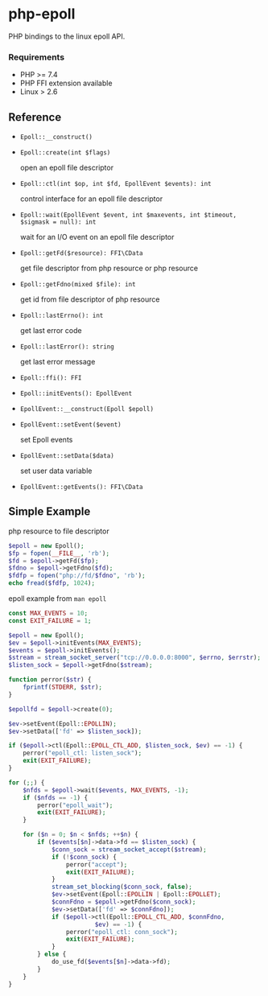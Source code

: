 # php-epoll
PHP bindings to the linux epoll API.

### Requirements
* PHP >= 7.4
* PHP FFI extension available
* Linux > 2.6

## Reference

* `Epoll::__construct()`  
* `Epoll::create(int $flags)`
  
  open an epoll file descriptor
* `Epoll::ctl(int $op, int $fd, EpollEvent $events): int`
  
  control interface for an epoll file descriptor
* `Epoll::wait(EpollEvent $event, int $maxevents, int $timeout, $sigmask = null): int`

  wait for an I/O event on an epoll file descriptor
* `Epoll::getFd($resource): FFI\CData`
  
  get file descriptor from php resource or php resource
* `Epoll::getFdno(mixed $file): int`

  get id from file descriptor of php resource
* `Epoll::lastErrno(): int`

  get last error code
* `Epoll::lastError(): string`

  get last error message
* `Epoll::ffi(): FFI`
* `Epoll::initEvents(): EpollEvent`
* `EpollEvent::__construct(Epoll $epoll)`
* `EpollEvent::setEvent($event)`

  set Epoll events
* `EpollEvent::setData($data)`
  
  set user data variable
* `EpollEvent::getEvents(): FFI\CData`
  
## Simple Example

php resource to file descriptor
```php
$epoll = new Epoll();
$fp = fopen(__FILE__, 'rb');
$fd = $epoll->getFd($fp);
$fdno = $epoll->getFdno($fd);
$fdfp = fopen("php://fd/$fdno", 'rb');
echo fread($fdfp, 1024);
```

epoll example from `man epoll`

```php
const MAX_EVENTS = 10;
const EXIT_FAILURE = 1;

$epoll = new Epoll();
$ev = $epoll->initEvents(MAX_EVENTS);
$events = $epoll->initEvents();
$stream = stream_socket_server("tcp://0.0.0.0:8000", $errno, $errstr);
$listen_sock = $epoll->getFdno($stream);

function perror($str) {
    fprintf(STDERR, $str);
}

$epollfd = $epoll->create(0);

$ev->setEvent(Epoll::EPOLLIN);
$ev->setData(['fd' => $listen_sock]);

if ($epoll->ctl(Epoll::EPOLL_CTL_ADD, $listen_sock, $ev) == -1) {
    perror("epoll_ctl: listen_sock");
    exit(EXIT_FAILURE);
}

for (;;) {
    $nfds = $epoll->wait($events, MAX_EVENTS, -1);
    if ($nfds == -1) {
        perror("epoll_wait");
        exit(EXIT_FAILURE);
    }

    for ($n = 0; $n < $nfds; ++$n) {
        if ($events[$n]->data->fd == $listen_sock) {
            $conn_sock = stream_socket_accept($stream);
            if (!$conn_sock) {
                perror("accept");
                exit(EXIT_FAILURE);
            }
            stream_set_blocking($conn_sock, false);
            $ev->setEvent(Epoll::EPOLLIN | Epoll::EPOLLET);
            $connFdno = $epoll->getFdno($conn_sock);
            $ev->setData(['fd' => $connFdno]);
            if ($epoll->ctl(Epoll::EPOLL_CTL_ADD, $connFdno,
                        $ev) == -1) {
                perror("epoll_ctl: conn_sock");
                exit(EXIT_FAILURE);
            }
        } else {
            do_use_fd($events[$n]->data->fd);
        }
    }
}
```